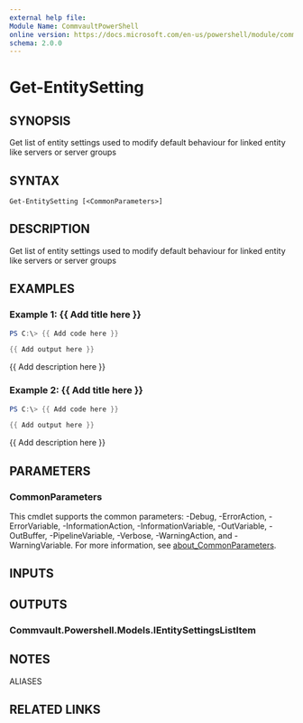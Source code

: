 ```yaml
---
external help file:
Module Name: CommvaultPowerShell
online version: https://docs.microsoft.com/en-us/powershell/module/commvaultpowershell/get-entitysetting
schema: 2.0.0
---
```


# Get-EntitySetting

## SYNOPSIS
Get list of entity settings used to modify default behaviour for linked entity like servers or server groups

## SYNTAX

```
Get-EntitySetting [<CommonParameters>]
```

## DESCRIPTION
Get list of entity settings used to modify default behaviour for linked entity like servers or server groups

## EXAMPLES

### Example 1: {{ Add title here }}
```powershell
PS C:\> {{ Add code here }}

{{ Add output here }}
```

{{ Add description here }}

### Example 2: {{ Add title here }}
```powershell
PS C:\> {{ Add code here }}

{{ Add output here }}
```

{{ Add description here }}

## PARAMETERS

### CommonParameters
This cmdlet supports the common parameters: -Debug, -ErrorAction, -ErrorVariable, -InformationAction, -InformationVariable, -OutVariable, -OutBuffer, -PipelineVariable, -Verbose, -WarningAction, and -WarningVariable. For more information, see [about_CommonParameters](http://go.microsoft.com/fwlink/?LinkID=113216).

## INPUTS

## OUTPUTS

### Commvault.Powershell.Models.IEntitySettingsListItem

## NOTES

ALIASES

## RELATED LINKS

